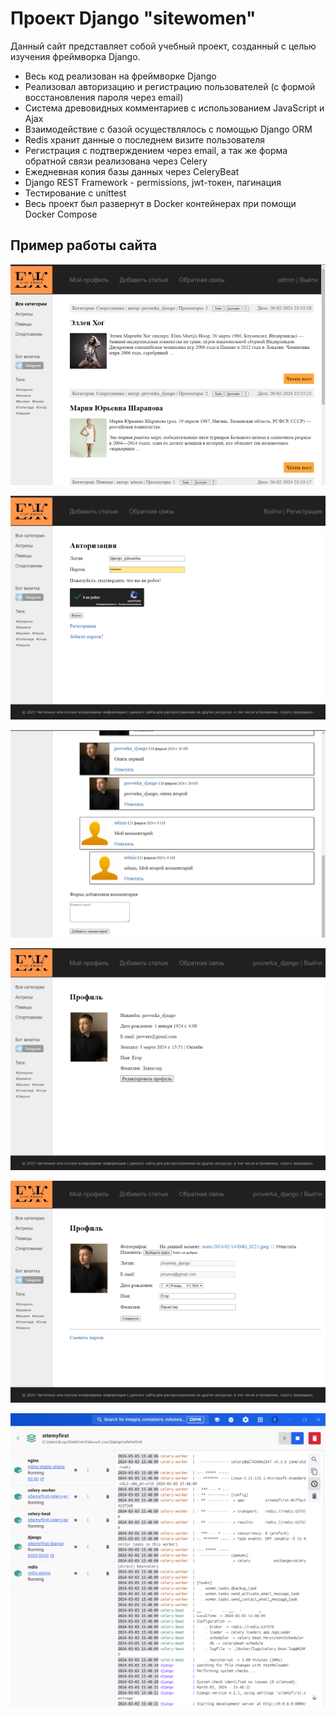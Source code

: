 # Проект Django "sitewomen"

Данный сайт представляет собой учебный проект, созданный с целью изучения фреймворка Django.

- Весь код реализован на фреймворке Django
- Реализовал авторизацию и регистрацию пользователей (с формой восстановления пароля через email)
- Система древовидных комментариев с использованием JavaScript и Ajax
- Взаимодействие с базой осуществлялось с помощью Django ORM
- Redis хранит данные о последнем визите пользователя
- Регистрация с подтверждением через email, а так же форма обратной связи реализована через Celery
- Ежедневная копия базы данных через CeleryBeat
- Django REST Framework - permissions, jwt-токен, пагинация
- Тестирование с unittest
- Весь проект был развернут в Docker контейнерах при помощи Docker Compose

## Пример работы сайта

![pic1](https://github.com/egorzhmaev/django_project/blob/master/pics/2024-03-03_15-49-08.png)

![pic2](https://github.com/egorzhmaev/django_project/blob/master/pics/2024-03-03_15-50-28.png)

![pic6](https://github.com/egorzhmaev/django_project/blob/master/pics/2024-04-09_23-34-24%20(1).png)

![pic3](https://github.com/egorzhmaev/django_project/blob/master/pics/2024-03-03_15-51-32.png)

![pic4](https://github.com/egorzhmaev/django_project/blob/master/pics/2024-03-03_15-52-08.png)

![pic5](https://github.com/egorzhmaev/django_project/blob/master/pics/2024-03-03_15-55-16.png)
